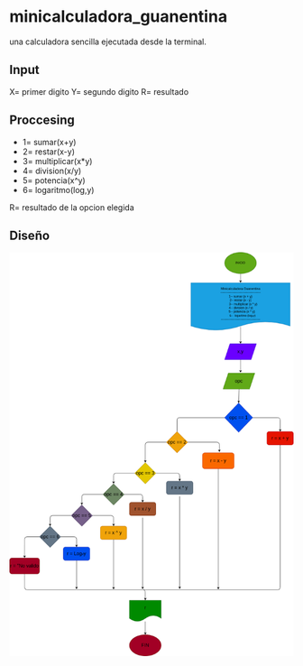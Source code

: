 # minicalculadora_guanentina
una calculadora sencilla ejecutada desde la terminal.

## Input

X= primer digito
Y= segundo digito
R= resultado

## Proccesing

- 1= sumar(x+y)
- 2= restar(x-y)
- 3= multiplicar(x*y)
- 4=  division(x/y)
- 5= potencia(x^y)
- 6= logaritmo(log,y)

R= resultado de la opcion elegida

## Diseño

![diagramadefluo](Diagrama.png)